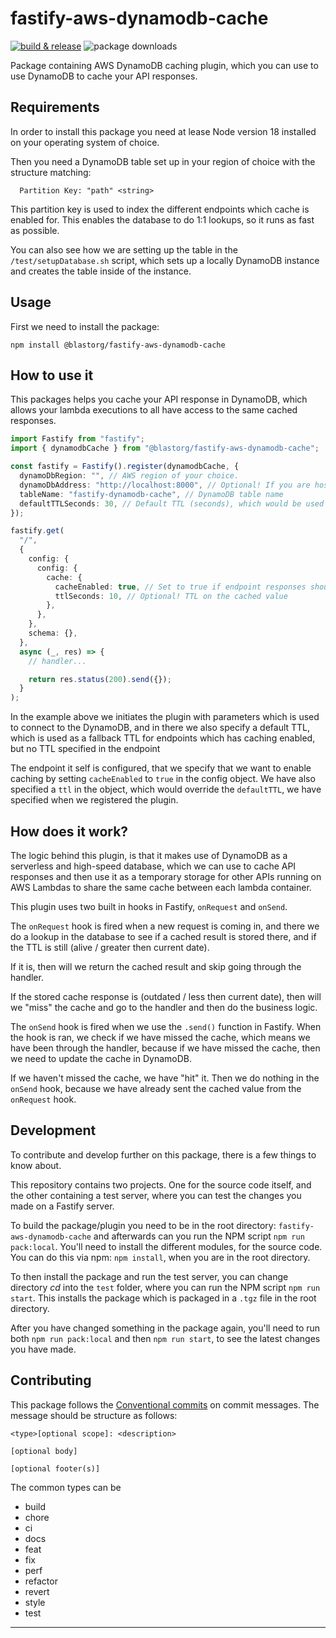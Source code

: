 # fastify-aws-dynamodb-cache

[![build & release](https://github.com/blastorg/fastify-aws-dynamodb-cache/actions/workflows/release.yaml/badge.svg)](https://github.com/blastorg/fastify-aws-dynamodb-cache/actions/workflows/release.yaml)
![package downloads](https://img.shields.io/npm/v/%40blastorg/fastify-aws-dynamodb-cache)

Package containing AWS DynamoDB caching plugin, which you can use to use DynamoDB to cache your API responses.

## Requirements

In order to install this package you need at lease Node version 18 installed on your operating system of choice.

Then you need a DynamoDB table set up in your region of choice with the structure matching:

```
  Partition Key: "path" <string>
```

This partition key is used to index the different endpoints which cache is enabled for. This enables the database to do 1:1 lookups, so it runs as fast as possible.

You can also see how we are setting up the table in the `/test/setupDatabase.sh` script, which sets up a locally DynamoDB instance and creates the table inside of the instance.

## Usage

First we need to install the package:

```shell
npm install @blastorg/fastify-aws-dynamodb-cache
```

## How to use it

This packages helps you cache your API response in DynamoDB, which allows your lambda executions to all have access to the same cached responses.

```ts
import Fastify from "fastify";
import { dynamodbCache } from "@blastorg/fastify-aws-dynamodb-cache";

const fastify = Fastify().register(dynamodbCache, {
  dynamoDbRegion: "", // AWS region of your choice.
  dynamoDbAddress: "http://localhost:8000", // Optional! If you are hosting your own instance of Dynamo (locally or cloud), then specify the ip address of the database here.
  tableName: "fastify-dynamodb-cache", // DynamoDB table name
  defaultTTLSeconds: 30, // Default TTL (seconds), which would be used if no TTL is specified on the endpoint.
});

fastify.get(
  "/",
  {
    config: {
      config: {
        cache: {
          cacheEnabled: true, // Set to true if endpoint responses should be cached. If you don't want to cache responses set it to false, or don't specify it.
          ttlSeconds: 10, // Optional! TTL on the cached value
        },
      },
    },
    schema: {},
  },
  async (_, res) => {
    // handler...

    return res.status(200).send({});
  }
);
```

In the example above we initiates the plugin with parameters which is used to connect to the DynamoDB, and in there we also specify a default TTL, which is used as a fallback TTL for endpoints which has caching enabled, but no TTL specified in the endpoint

The endpoint it self is configured, that we specify that we want to enable caching by setting `cacheEnabled` to `true` in the config object. We have also specified a `ttl` in the object, which would override the `defaultTTL`, we have specified when we registered the plugin.

## How does it work?

The logic behind this plugin, is that it makes use of DynamoDB as a serverless and high-speed database, which we can use to cache API responses and then use it as a temporary storage for other APIs running on AWS Lambdas to share the same cache between each lambda container.

This plugin uses two built in hooks in Fastify, `onRequest` and `onSend`.

The `onRequest` hook is fired when a new request is coming in, and there we do a lookup in the database to see if a cached result is stored there, and if the TTL is still (alive / greater then current date).

If it is, then will we return the cached result and skip going through the handler.

If the stored cache response is (outdated / less then current date), then will we "miss" the cache and go to the handler and then do the business logic.

The `onSend` hook is fired when we use the `.send()` function in Fastify. When the hook is ran, we check if we have missed the cache, which means we have been through the handler, because if we have missed the cache, then we need to update the cache in DynamoDB.

If we haven't missed the cache, we have "hit" it. Then we do nothing in the `onSend` hook, because we have already sent the cached value from the `onRequest` hook.

## Development

To contribute and develop further on this package, there is a few things to know about.

This repository contains two projects. One for the source code itself, and the other containing a test server, where you can test the changes you made on a Fastify server.

To build the package/plugin you need to be in the root directory: `fastify-aws-dynamodb-cache` and afterwards can you run the NPM script `npm run pack:local`. You'll need to install the different modules, for the source code. You can do this via npm: `npm install`, when you are in the root directory.

To then install the package and run the test server, you can change directory _cd_ into the `test` folder, where you can run the NPM script `npm run start`. This installs the package which is packaged in a `.tgz` file in the root directory.

After you have changed something in the package again, you'll need to run both `npm run pack:local` and then `npm run start`, to see the latest changes you have made.

## Contributing

This package follows the [Conventional commits](https://www.conventionalcommits.org/en/v1.0.0/) on commit messages. The message should be structure as follows:

```git
<type>[optional scope]: <description>

[optional body]

[optional footer(s)]
```

The common types can be

- build
- chore
- ci
- docs
- feat
- fix
- perf
- refactor
- revert
- style
- test

---
